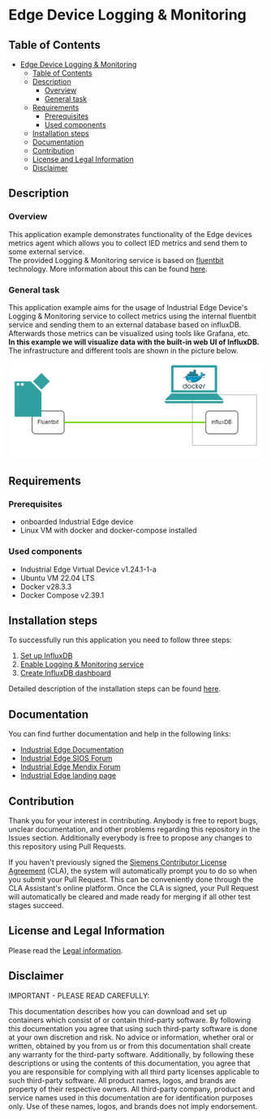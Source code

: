 # Edge Device Logging & Monitoring

## Table of Contents

- [Edge Device Logging \& Monitoring](#edge-device-logging--monitoring)
  - [Table of Contents](#table-of-contents)
  - [Description](#description)
    - [Overview](#overview)
    - [General task](#general-task)
  - [Requirements](#requirements)
    - [Prerequisites](#prerequisites)
    - [Used components](#used-components)
  - [Installation steps](#installation-steps)
  - [Documentation](#documentation)
  - [Contribution](#contribution)
  - [License and Legal Information](#license-and-legal-information)
  - [Disclaimer](#disclaimer)


## Description

### Overview

This application example demonstrates functionality of the Edge devices metrics agent which allows you to collect IED metrics and send them to some external service. <br>The provided Logging & Monitoring service is based on [fluentbit](https://fluentbit.io/) technology. More information about this can be found [here](https://cache.industry.siemens.com/dl/dl-media/766/109811766/att_1107397/v1/ied_operation_en-US/en-US/index.html).

### General task

This application example aims for the usage of Industrial Edge Device's Logging & Monitoring service to collect metrics using the internal fluentbit service and sending them to an external database based on influxDB. <br>
Afterwards those metrics can be visualized using tools like Grafana, etc.<br>**In this example we will visualize data with the built-in web UI of InfluxDB.** <br>
The infrastructure and different tools are shown in the picture below. 

![Infrastructure](./docs/graphics/architecture.png)


## Requirements

### Prerequisites

- onboarded Industrial Edge device
- Linux VM with docker and docker-compose installed

### Used components

- Industrial Edge Virtual Device v1.24.1-1-a
- Ubuntu VM 22.04 LTS
- Docker v28.3.3
- Docker Compose v2.39.1 

## Installation steps

To successfully run this application you need to follow three steps:

1. [Set up InfluxDB](docs/Installation.md#set-up-influxdb-database)
2. [Enable Logging & Monitoring service](docs/Installation.md#enable-logging-and-monitoring-service)
3. [Create InfluxDB dashboard](docs/Installation.md#create-influxdb-dashboard)

Detailed description of the installation steps can be found [here](docs/Installation.md).

## Documentation

You can find further documentation and help in the following links:

- [Industrial Edge Documentation](https://docs.industrial-operations-x.siemens.cloud/)
- [Industrial Edge SIOS Forum](https://www.siemens.com/industrial-edge-forum)
- [Industrial Edge Mendix Forum](https://forum.mendix.com/link/space/industrial-edge)
- [Industrial Edge landing page](https://new.siemens.com/global/en/products/automation/topic-areas/industrial-edge/simatic-edge.html)



## Contribution

Thank you for your interest in contributing. Anybody is free to report bugs, unclear documentation, and other problems regarding this repository in the Issues section.
Additionally everybody is free to propose any changes to this repository using Pull Requests.

If you haven't previously signed the [Siemens Contributor License Agreement](https://cla-assistant.io/industrial-edge/) (CLA), the system will automatically prompt you to do so when you submit your Pull Request. This can be conveniently done through the CLA Assistant's online platform. Once the CLA is signed, your Pull Request will automatically be cleared and made ready for merging if all other test stages succeed.

## License and Legal Information

Please read the [Legal information](LICENSE.md).

## Disclaimer


IMPORTANT - PLEASE READ CAREFULLY:

This documentation describes how you can download and set up containers which consist of or contain third-party software. By following this documentation you agree that using such third-party software is done at your own discretion and risk. No advice or information, whether oral or written, obtained by you from us or from this documentation shall create any warranty for the third-party software. Additionally, by following these descriptions or using the contents of this documentation, you agree that you are responsible for complying with all third party licenses applicable to such third-party software. All product names, logos, and brands are property of their respective owners. All third-party company, product and service names used in this documentation are for identification purposes only. Use of these names, logos, and brands does not imply endorsement.
